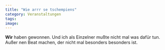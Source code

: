 ```yaml
---
title: "Wie arrr se tschempiens"
category: Veranstaltungen
tags: 
image: 
---
```


**Wir** haben gewonnen. Und ich als Einzelner mußte nicht mal was dafür tun. Außer nen Beat machen, der nicht mal besonders besonders ist.
